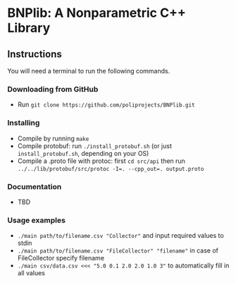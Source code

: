 # BNPlib: A Nonparametric C++ Library
## Instructions
You will need a terminal to run the following commands.

### Downloading from GitHub
* Run ```git clone https://github.com/poliprojects/BNPlib.git```

### Installing
* Compile by running ```make```
* Compile protobuf: run ```./install_protobuf.sh``` (or just
```install_protobuf.sh```, depending on your OS)
* Compile a .proto file with protoc: first ```cd src/api``` then run
```../../lib/protobuf/src/protoc -I=. --cpp_out=. output.proto```

### Documentation
* TBD

### Usage examples
* ```./main path/to/filename.csv "Collector"``` and input required values to stdin
* ```./main path/to/filename.csv "FileCollector" "filename"``` in case of FileCollector specify filename
* ```./main csv/data.csv <<< "5.0 0.1 2.0 2.0 1.0 3"``` to automatically fill in
  all values
